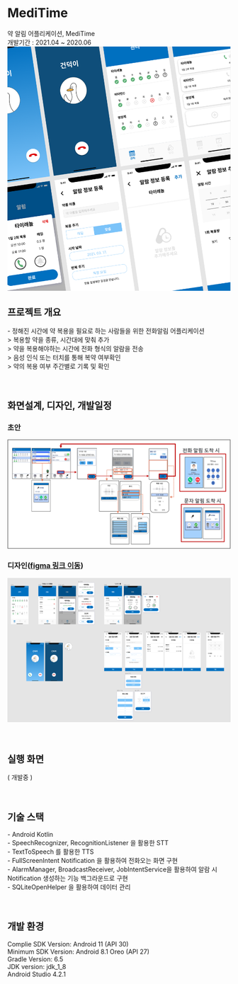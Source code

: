 # MediTime
약 알림 어플리케이션, MediTime<br>
개발기간 : 2021.04 ~ 2020.06
<img src="/readme_img/0.png" width=600 />
<h2>프로젝트 개요</h2>
- 정해진 시간에 약 복용을 필요로 하는 사람들을 위한 전화알림 어플리케이션 <br>
> 복용할 약을 종류, 시간대에 맞춰 추가 <br>
> 약을 복용해야하는 시간에 전화 형식의 알람을 전송 <br>
> 음성 인식 또는 터치를 통해 복약 여부확인 <br>
> 약의 복용 여부 주간별로 기록 및 확인 <br>
<br><br>
<h2>화면설계, 디자인, 개발일정</h2> 
<h3>초안</h3>
<img src="/readme_img/1.png" width=600 /> <br>
<h3>디자인(<a href="https://www.figma.com/file/samkPpkufA59y3akwKmjty/MediTime?node-id=0%3A1">figma 링크 이동</a>)</h3>
<img src="/readme_img/2.png" width=600 /> <br>
<br><br>
<h2>실행 화면</h2>
( 개발중 ) <br>
<br><br>
<h2>기술 스택</h2>
- Android Kotlin <br>
- SpeechRecognizer, RecognitionListener 을 활용한 STT <br>
- TextToSpeech 를 활용한 TTS <br>
- FullScreenIntent Notification 을 활용하여 전화오는 화면 구현 <br>
- AlarmManager, BroadcastReceiver, JobIntentService을 활용하여 알람 시 Notification 생성하는 기능 백그라운드로 구현 <br>
- SQLiteOpenHelper 을 활용하여 데이터 관리 <br>
<br><br>
<h2>개발 환경</h2>
Complie SDK Version: Android 11 (API 30) <br>
Minimum SDK Version: Android 8.1 Oreo (API 27) <br>
Gradle Version: 6.5 <br>
JDK version: jdk_1_8 <br>
Android Studio 4.2.1 <br>
